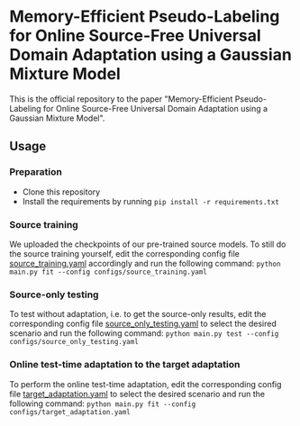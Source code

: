 # Memory-Efficient Pseudo-Labeling for Online Source-Free Universal Domain Adaptation using a Gaussian Mixture Model

This is the official repository to the paper "Memory-Efficient Pseudo-Labeling for Online Source-Free Universal Domain Adaptation using a Gaussian Mixture Model".

## Usage
### Preparation
- Clone this repository
- Install the requirements by running `pip install -r requirements.txt`

### Source training
We uploaded the checkpoints of our pre-trained source models. To still do the source training yourself, edit the corresponding config file [source_training.yaml](configs/source_training.yaml) accordingly and run the following command: `python main.py fit --config configs/source_training.yaml`

### Source-only testing
To test without adaptation, i.e. to get the source-only results, edit the corresponding config file [source_only_testing.yaml](configs/source_only_testing.yaml) to select the desired scenario and run the following command: `python main.py test --config configs/source_only_testing.yaml`

### Online test-time adaptation to the target adaptation
To perform the online test-time adaptation, edit the corresponding config file [target_adaptation.yaml](configs/target_adaptation.yaml) to select the desired scenario and run the following command: `python main.py fit --config configs/target_adaptation.yaml`
